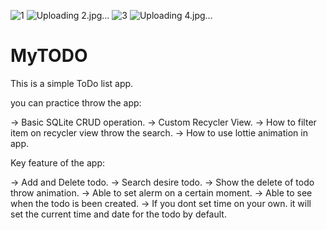 ![1](https://user-images.githubusercontent.com/34963162/114301897-83d81a00-9ae8-11eb-9405-c587a3047a43.jpg)
![Uploading 2.jpg…]()
![3](https://user-images.githubusercontent.com/34963162/114301906-8d618200-9ae8-11eb-9c09-c21bafb9bcea.jpg)
![Uploading 4.jpg…]()

# MyTODO

This is a simple ToDo list app.





you can practice throw the app:

-> Basic SQLite CRUD operation.
-> Custom Recycler View.
-> How to filter item on recycler view throw the search.
-> How to use lottie animation in app.





Key feature of the app:

-> Add and Delete todo.
-> Search desire todo.
-> Show the delete of todo throw animation.
-> Able to set alerm on a certain moment.
-> Able to see when the todo is been created.
-> If you dont set time on your own. it will set the current time and date for the todo by default.
